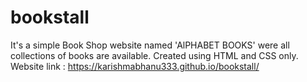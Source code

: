# bookstall
It's a simple Book Shop  website named 'AlPHABET BOOKS' were all collections of books are available.
Created using HTML and CSS only.
Website link :  https://karishmabhanu333.github.io/bookstall/

